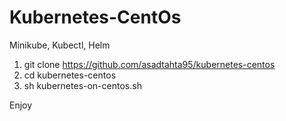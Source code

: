 # Kubernetes-CentOs

Minikube, Kubectl, Helm

1. git clone https://github.com/asadtahta95/kubernetes-centos
2. cd kubernetes-centos
3. sh kubernetes-on-centos.sh

Enjoy
